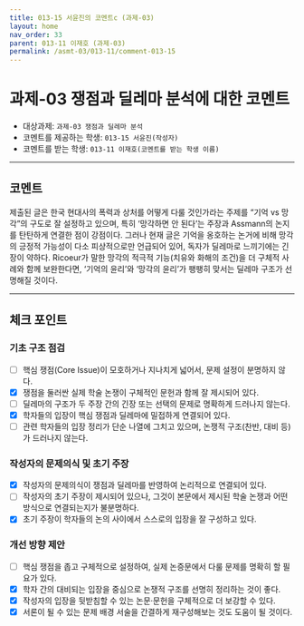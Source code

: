 ```yaml
---
title: 013-15 서윤진의 코멘트c (과제-03) 
layout: home
nav_order: 33
parent: 013-11 이재호 (과제-03)
permalink: /asmt-03/013-11/comment-013-15
---
```


# 과제-03 쟁점과 딜레마 분석에 대한 코멘트

- 대상과제: `과제-03 쟁점과 딜레마 분석`
- 코멘트를 제공하는 학생: `013-15 서윤진(작성자)` 
- 코멘트를 받는 학생: `013-11 이재호(코멘트를 받는 학생 이름)` 

---

## 코멘트

제출된 글은 한국 현대사의 폭력과 상처를 어떻게 다룰 것인가라는 주제를 “기억 vs 망각”의 구도로 잘 설정하고 있으며, 특히 ‘망각하면 안 된다’는 주장과 Assmann의 논지를 탄탄하게 연결한 점이 강점이다. 그러나 현재 글은 기억을 옹호하는 논거에 비해 망각의 긍정적 가능성이 다소 피상적으로만 언급되어 있어, 독자가 딜레마로 느끼기에는 긴장이 약하다. Ricoeur가 말한 망각의 적극적 기능(치유와 화해의 조건)을 더 구체적 사례와 함께 보완한다면, ‘기억의 윤리’와 ‘망각의 윤리’가 팽팽히 맞서는 딜레마 구조가 선명해질 것이다.

---

## 체크 포인트

### **기초 구조 점검**
- [ ] 핵심 쟁점(Core Issue)이 모호하거나 지나치게 넓어서, 문제 설정이 분명하지 않다.  
- [x] 쟁점을 둘러싼 실제 학술 논쟁이 구체적인 문헌과 함께 잘 제시되어 있다.  
- [ ] 딜레마의 구조가 두 주장 간의 긴장 또는 선택의 문제로 명확하게 드러나지 않는다.  
- [x] 학자들의 입장이 핵심 쟁점과 딜레마에 밀접하게 연결되어 있다.  
- [ ] 관련 학자들의 입장 정리가 단순 나열에 그치고 있으며, 논쟁적 구조(찬반, 대비 등)가 드러나지 않는다.  

### **작성자의 문제의식 및 초기 주장**
- [x] 작성자의 문제의식이 쟁점과 딜레마를 반영하여 논리적으로 연결되어 있다.  
- [ ] 작성자의 초기 주장이 제시되어 있으나, 그것이 본문에서 제시된 학술 논쟁과 어떤 방식으로 연결되는지가 불분명하다.  
- [x] 초기 주장이 학자들의 논의 사이에서 스스로의 입장을 잘 구성하고 있다.  

### **개선 방향 제안**
- [ ] 핵심 쟁점을 좁고 구체적으로 설정하여, 실제 논증문에서 다룰 문제를 명확히 할 필요가 있다.  
- [x] 학자 간의 대비되는 입장을 중심으로 논쟁적 구조를 선명히 정리하는 것이 좋다.  
- [x] 작성자의 입장을 뒷받침할 수 있는 논문·문헌을 구체적으로 더 보강할 수 있다.  
- [x] 서론이 될 수 있는 문제 배경 서술을 간결하게 재구성해보는 것도 도움이 될 것이다.  
